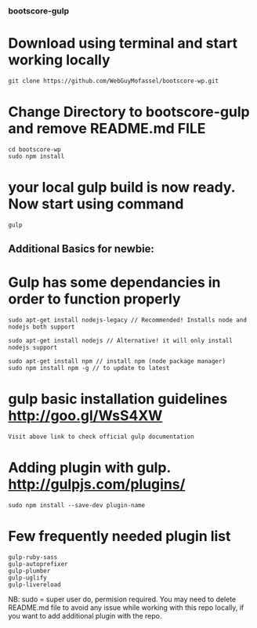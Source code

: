 ### bootscore-gulp

# Download using terminal and start working locally
    git clone https://github.com/WebGuyMofassel/bootscore-wp.git

# Change Directory to bootscore-gulp and remove README.md FILE
    cd bootscore-wp
    sudo npm install

# your local gulp build is now ready. Now start using command 
    gulp

## Additional Basics for newbie:

# Gulp has some dependancies in order to function properly
    sudo apt-get install nodejs-legacy // Recommended! Installs node and nodejs both support

    sudo apt-get install nodejs // Alternative! it will only install nodejs support

    sudo apt-get install npm // install npm (node package manager)
    sudo npm install npm -g // to update to latest

# gulp basic installation guidelines http://goo.gl/WsS4XW
    Visit above link to check official gulp documentation 

# Adding plugin with gulp. http://gulpjs.com/plugins/
    sudo npm install --save-dev plugin-name

# Few frequently needed plugin list 

    gulp-ruby-sass 
    gulp-autoprefixer
    gulp-plumber
    gulp-uglify
    gulp-livereload


NB: sudo = super user do, permision required. You may need to delete README.md file to avoid any issue while working with this repo locally, if you want to add additional plugin with the repo.